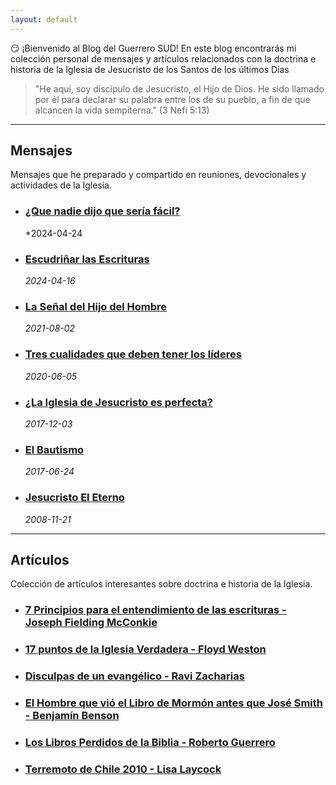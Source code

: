 ```yaml
---
layout: default
---
```


:smirk: ¡Bienvenido al Blog del Guerrero SUD!
En este blog encontrarás mi colección personal de mensajes y artículos relacionados con la doctrina e historia de la Iglesia de Jesucristo de los Santos de los últimos Días
> "He aquí, soy discípulo de Jesucristo, el Hijo de Dios. He sido llamado por él para declarar su palabra entre los de su pueblo, a fin de que alcancen la vida sempiterna."
(3 Nefi 5:13)
 
---

## Mensajes
Mensajes que he preparado y compartido en reuniones, devocionales y actividades de la Iglesia.

- ### [¿Que nadie dijo que sería fácil?](https://getupnote.com/share/notes/V9blG8NdJzNSb4CtOnYQb8L2yxr2/8f7a0dfd-8b4e-422f-90ba-a1c05ea62375)
  *2024-04-24

- ### [Escudriñar las Escrituras](https://getupnote.com/share/notes/V9blG8NdJzNSb4CtOnYQb8L2yxr2/bdc7f8b8-24a3-4b39-9605-d79a995d98bd)
  *2024-04-16*

- ### [La Señal del Hijo del Hombre](https://getupnote.com/share/notes/V9blG8NdJzNSb4CtOnYQb8L2yxr2/948476a3-f75a-4198-a351-7917996c4083)
  *2021-08-02*

- ### [Tres cualidades que deben tener los líderes](https://getupnote.com/share/notes/V9blG8NdJzNSb4CtOnYQb8L2yxr2/7a1dec4e-2059-463e-ba0c-a167f72670ec)
  *2020-06-05*

- ### [¿La Iglesia de Jesucristo es perfecta?](https://getupnote.com/share/notes/V9blG8NdJzNSb4CtOnYQb8L2yxr2/dd05c2cc-d460-4392-a995-bac12c1c16dd)
  *2017-12-03*

- ### [El Bautismo](https://getupnote.com/share/notes/V9blG8NdJzNSb4CtOnYQb8L2yxr2/6c68d516-53d9-4c94-9e1b-dba35e6aff4b)
  *2017-06-24*

- ### [Jesucristo El Eterno](https://getupnote.com/share/notes/V9blG8NdJzNSb4CtOnYQb8L2yxr2/5585111a-891d-4d5a-88b8-b6ab5a67faec)
  *2008-11-21*

---

## Artículos
Colección de artículos interesantes sobre doctrina e historia de la Iglesia.

- ### [7 Principios para el entendimiento de las escrituras - Joseph Fielding McConkie](https://getupnote.com/share/notes/V9blG8NdJzNSb4CtOnYQb8L2yxr2/f9b0556a-15b5-407c-9887-9dbc7d8a285a)

- ### [17 puntos de la Iglesia Verdadera - Floyd Weston](https://getupnote.com/share/notes/V9blG8NdJzNSb4CtOnYQb8L2yxr2/2d9f017d-dc8f-4bae-bf3c-e8b757fdfdce)
  
- ### [Disculpas de un evangélico - Ravi Zacharias](https://getupnote.com/share/notes/V9blG8NdJzNSb4CtOnYQb8L2yxr2/8fdade78-776f-439e-b2fa-d7ea99664cb1)
  
- ### [El Hombre que vió el Libro de Mormón antes que José Smith - Benjamín Benson](https://getupnote.com/share/notes/V9blG8NdJzNSb4CtOnYQb8L2yxr2/569268a5-4b5c-4d43-be8d-e0ee5004d8d0)

- ### [Los Libros Perdidos de la Biblia - Roberto Guerrero](https://getupnote.com/share/notes/V9blG8NdJzNSb4CtOnYQb8L2yxr2/242b14e5-ef0b-47dc-8942-1af6514b016e)

- ### [Terremoto de Chile 2010 - Lisa Laycock](https://getupnote.com/share/notes/V9blG8NdJzNSb4CtOnYQb8L2yxr2/46be227b-27e2-4783-9ec9-6973b00fe17c)